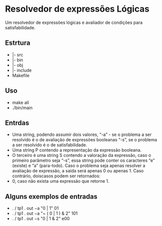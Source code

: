 # Resolvedor de expressões Lógicas
Um resolvedor de expressões lógicas e avaliador de condições para satisfabilidade.


## Estrtura
*  |- src
*  |- bin
*  |- obj
*  |- include
*  Makefile

## Uso
 * make all
 * ./bin/main

## Entrdas
* Uma string, podendo assumir dois valores, “-a” - se o problema a ser resolvido é
o de avaliação de expressões booleanas “-s”, se o problema a ser resolvido é o
de satisfabilidade.
* Uma string P contendo a representação da expressão booleana.
* O terceiro é uma string S contendo a valoração da expressão, caso o primeiro
parâmetro seja “-s”, essa string pode conter os caracteres “e” (existe) e “a”
(para-todo). Caso o problema seja apenas resolver a avaliação de expressão, a
saída será apenas 0 ou apenas 1. Caso contrário, doiscasos podem ser
retornados:
* 0, caso não exista uma expressão que retorne 1.



## Alguns exemplos de entradas
* . / tp1 . out −a "0 | 1" 01
* . / tp1 . out −a "~ ( 0 | 1 ) & 2" 101
* . / tp1 . out −s "0 | 1 & 2" e00
